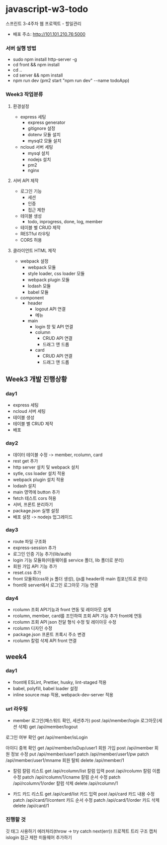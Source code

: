 # javascript-w3-todo

스프린트 3-4주차 웹 프로젝트 - 할일관리

- 배포 주소: http://101.101.210.76:5000

### 서버 실행 방법

- sudo npm install http-server -g
- cd front && npm install
- cd ..
- cd server && npm install
- npm run dev (pm2 start "npm run dev" --name todoApp)

### Week3 작업분류

1. 환경설정

   - express 세팅
     - express generator
     - gitignore 설정
     - dotenv 모듈 설치
     - mysql2 모듈 설치
   - ncloud 서버 세팅
     - mysql 설치
     - nodejs 설치
     - pm2
     - nginx

2. 서버 API 제작

   - 로그인 기능
     - 세션
     - 인증
     - 접근 제한
   - 테이블 생성
     - todo, inprogress, done, log, member
   - 테이블 별 CRUD 제작
   - RESTful 라우팅
   - CORS 허용

3. 클라이언트 HTML 제작
   - webpack 설정
     - webpack 모듈
     - style loader, css loader 모듈
     - webpack plugin 모듈
     - lodash 모듈
     - babel 모듈
   - component
     - header
       - logout API 연결
       - 메뉴
     - main
       - login 창 및 API 연결
       - column
         - CRUD API 연결
         - 드래그 앤 드롭
       - card
         - CRUD API 연결
         - 드래그 앤 드롭

## Week3 개발 진행상황

### day1

- express 세팅
- ncloud 서버 세팅
- 테이블 생성
- 테이블 별 CRUD 제작
- 배포

### day2

- 데이터 테이블 수정 -> member, rcolumn, card
- rest get 추가
- http server 설치 및 webpack 설치
- sytle, css loader 설치 적용
- webpack plugin 설치 적용
- lodash 설치
- main 영역에 button 추가
- fetch 테스트 cors 허용
- 서버, 프론트 분리하기
- package.json 실행 설정
- 배포 설정 -> nodejs 업그레이드

### day3

- route 파일 구조화
- express-session 추가
- 로그인 인증 기능 추가(lib/auth)
- login 기능 모듈화(미들웨어를 service 폴더, lib 폴더로 분리)
- 회원 가입 API 기능 추가
- reset.css 추가
- front 모듈화(css와 js 폴더 생성), (js를 header와 main 컴포넌트로 분리)
- front와 server에서 로그인 로그아웃 기능 연결

### day4

- rcolumn 조회 API기능과 front 연동 및 레이아웃 설계
- rcolumn, member, card를 조인하여 조회 API 기능 추가 front에 연동
- rcolumn 조회 API json 전달 형식 수정 및 레이아웃 수정
- rcolumn 디자인 수정
- package.json 프론트 프록시 주소 변경
- rcolumn 칼럼 삭제 API front 연결

## week4

### day1

- front에 ESLint, Prettier, husky, lint-staged 적용
- babel, polyfill, babel loader 설정
- inline source map 적용, webpack-dev-server 적용

### url 라우팅

- member
  로그인(패스워드 확인, 세션추가) post /api/member/login
  로그아웃(세션 삭제) get /api/member/logout

로그인 여부 확인 get /api/member/isLogin

아이디 중복 확인 get /api/member/isDup/user1
회원 가입 post /api/member
회원 정보 수정 put /api/member/user1
patch /api/member/user1/pw
patch /api/member/user1/mname
회원 탈퇴 delete /api/member/1

- 칼럼
  칼럼 리스트 get /api/rcolumn/list
  칼럼 입력 post /api/rcolumn
  칼럼 이름 수정 patch /api/rcolumn/1/cname
  칼럼 순서 수정 patch /api/rcolumn/1/order
  칼럼 삭제 delete /api/rcolumn/1

- 카드
  카드 리스트 get /api/card/list
  카드 입력 post /api/card
  카드 내용 수정 patch /api/card/1/content
  카드 순서 수정 patch /api/card/1/order
  카드 삭제 delete /api/card/1

### 진행할 것

깃 태그 사용하기
에러처리(throw -> try catch next(err))
프로젝트 트리 구조 캡처
islogin 접근 제한 미들웨어 추가하기
